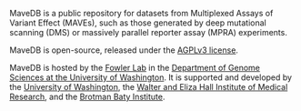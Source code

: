 MaveDB is a public repository for datasets from Multiplexed Assays of Variant 
Effect (MAVEs), such as those generated by deep mutational scanning (DMS) or 
massively parallel reporter assay (MPRA) experiments.

MaveDB is open-source, released under the 
[AGPLv3 license](https://www.gnu.org/licenses/agpl-3.0.en.html). 

MaveDB is hosted by the 
[Fowler Lab](https://faculty.washington.edu/dfowler/index.html) in the 
[Department of Genome Sciences at the University of Washington](https://www.gs.washington.edu/). 
It is supported and developed by the 
[University of Washington](https://www.washington.edu/), the 
[Walter and Eliza Hall Institute of Medical Research](https://www.wehi.edu.au), 
and the [Brotman Baty Institute](https://brotmanbaty.org/).

